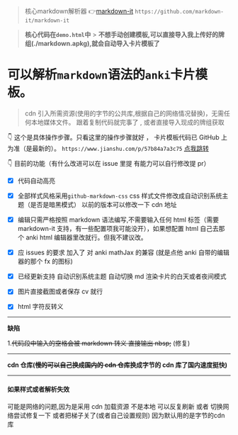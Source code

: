 > 核心markdown解析器 👉[markdown-it](https://github.com/markdown-it/markdown-it)
> `https://github.com/markdown-it/markdown-it`

> **核心代码在`demo.html`中** > **不想手动创建模板,可以直接导入我上传好的牌组(./markdown.apkg),就会自动导入卡片模板了**

# 可以解析`markdown`语法的`anki`卡片模板。

> cdn 引入所需资源(使用的字节的公共库,根据自己的网络情况替换)，无需任何本地媒体文件。
> 跟着复制代码就完事了 , 或者直接导入现成的牌组获取

👇 这个是具体操作步骤。只看这里的操作步骤就好 ， 卡片模板代码已 GitHub 上为准（是最新的）。
`https://www.jianshu.com/p/57b84a7a3c75` [点我跳转](https://www.jianshu.com/p/57b84a7a3c75)

👇 目前的功能（有什么改进可以在 issue 里提 有能力可以自行修改提 pr）

- [x] 代码自动高亮

- [x] 全部样式风格采用`github-markdown-css` css 样式文件修改成自动识别系统主题（是否是暗黑模式） 以前的版本可以修改一下 cdn 地址

- [x] 编辑只需严格按照 markdown 语法编写,不需要输入任何 html 标签（需要 markdown-it 支持，有一些配置项我可能没开），如果想配置 html 自己去那个 anki html 编辑器里改就行。但我不建议改。

- [x] 应 issues 的要求 加入了 对 anki mathJax 的兼容 (就是点他 anki 自带的编辑器的那个 fx 的图标)

- [x] 已经更新支持 自动识别系统主题 自动切换 md 渲染卡片的白天或者夜间模式

- [x] 图片直接截图或者保存 cv 就行

- [x] html 字符反转义

---

**缺陷**

1.~~代码段中输入的空格会被 markdown 转义 直接输出 nbsp;~~ (修复)

---

**cdn 仓库(~~慢的可以自己换成国内的 cdn 仓库~~换成字节的 cdn 库了国内速度挺快)**

****

#### 如果样式或者解析失效
可能是网络的问题,因为是采用 cdn 加载资源 不是本地
可以反复刷新 或者 切换网络尝试修复一下
或者把梯子关了(或者自己设置规则) 因为默认用的是字节的cdn库
